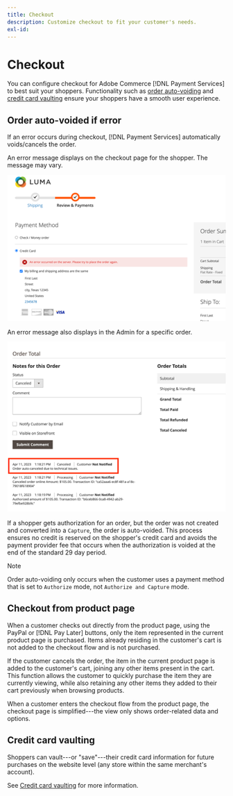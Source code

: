 ```yaml
---
title: Checkout
description: Customize checkout to fit your customer's needs.
exl-id:
---
```


# Checkout

You can configure checkout for Adobe Commerce [!DNL Payment Services] to best suit your shoppers. Functionality such as [order auto-voiding](#order-auto-voided-if-error) and [credit card vaulting](#credit-card-vaulting) ensure your shoppers have a smooth user experience.

## Order auto-voided if error

If an error occurs during checkout, [!DNL Payment Services] automatically voids/cancels the order.

An error message displays on the checkout page for the shopper. The message may vary.

![Error while checking](assets/user-checkout-error.png "Error while checking out")

An error message also displays in the Admin for a specific order.

![Error in Admin for order](assets/admin-checkout-error.png "Error in Admin for order")

If a shopper gets authorization for an order, but the order was not created and converted into a `Capture`, the order is auto-voided. This process ensures no credit is reserved on the shopper's credit card and avoids the payment provider fee that occurs when the authorization is voided at the end of the standard 29 day period.

   >[!NOTE]
   >
   >Order auto-voiding only occurs when the customer uses a payment method that is set to `Authorize` mode, not `Authorize and Capture` mode.

## Checkout from product page

When a customer checks out directly from the product page, using the PayPal or [!DNL Pay Later] buttons, only the item represented in the current product page is purchased. Items already residing in the customer's cart is not added to the checkout flow and is not purchased.

If the customer cancels the order, the item in the current product page is added to the customer's cart, joining any other items present in the cart. This function allows the customer to quickly purchase the item they are currently viewing, while also retaining any other items they added to their cart previously when browsing products.

When a customer enters the checkout flow from the product page, the checkout page is simplified---the view only shows order-related data and options.

## Credit card vaulting

Shoppers can vault---or "save"---their credit card information for future purchases on the website level (any store within the same merchant's account).

See [Credit card vaulting](vaulting.md) for more information.